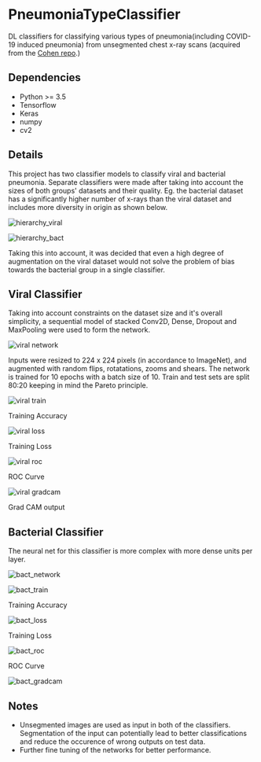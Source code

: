 # PneumoniaTypeClassifier
DL classifiers for classifying various types of pneumonia(including COVID-19 induced pneumonia) from unsegmented chest x-ray scans (acquired from the <a href = "https://github.com/ieee8023/covid-chestxray-dataset">Cohen repo</a>.)

## Dependencies

- Python >= 3.5
- Tensorflow
- Keras
- numpy
- cv2

## Details
This project has two classifier models to classify viral and bacterial pneumonia. Separate classifiers were made after taking into account the sizes of both groups' datasets and their quality. Eg. the bacterial dataset has a significantly higher number of x-rays than the viral dataset and includes more diversity in origin as shown below.

![hierarchy_viral](img/hierarchy-viral.jpg)

![hierarchy_bact](img/hierarchy_bact.jpg)

Taking this into account, it was decided that even a high degree of augmentation on the viral dataset would not solve the problem of bias towards the bacterial group in a single classifier.

## Viral Classifier
Taking into account constraints on the dataset size and it's overall simplicity, a sequential model of stacked Conv2D, Dense, Dropout and MaxPooling were used to form the network.

![viral network](img/viral_network.png)

Inputs were resized to 224 x 224 pixels (in accordance to ImageNet), and augmented with random flips, rotatations, zooms and shears. The network is trained for 10 epochs with a batch size of 10. Train and test sets are split 80:20 keeping in mind the Pareto principle.

![viral train](img/viral_train_acc.png)


Training Accuracy

![viral loss](img/viral_train_loss.png)


Training Loss

![viral roc](img/viral_roc.png)


ROC Curve

![viral gradcam](img/viral_GRADCAM.png)


Grad CAM output


## Bacterial Classifier
The neural net for this classifier is more complex with more dense units per layer.

![bact_network](img/bact_network.png)

![bact_train](img/bact_train_acc.png)

Training Accuracy

![bact_loss](img/bact_train_loss.png)

Training Loss

![bact_roc](img/bact_roc.png)

ROC Curve

![bact_gradcam](img/bact_GRADCAM.png)

## Notes

- Unsegmented images are used as input in both of the classifiers. Segmentation of the input can potentially lead to better classifications and reduce the occurence of wrong outputs on test data. 
- Further fine tuning of the networks for better performance.

